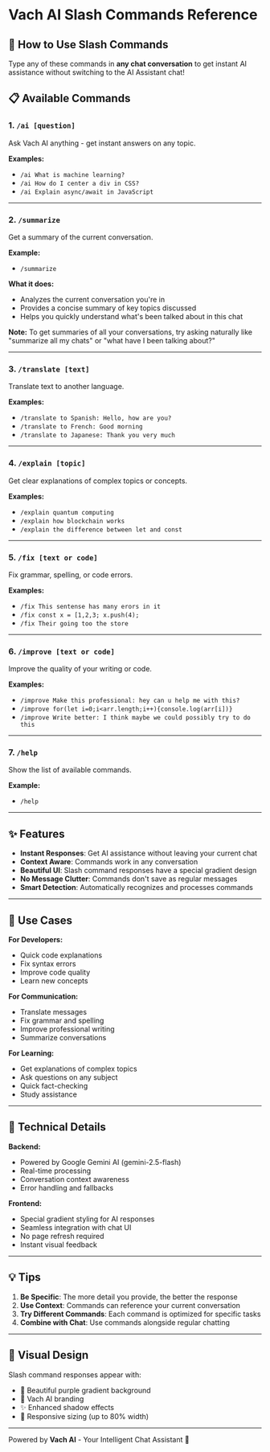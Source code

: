 # Vach AI Slash Commands Reference

## 🚀 How to Use Slash Commands

Type any of these commands in **any chat conversation** to get instant AI assistance without switching to the AI Assistant chat!

## 📋 Available Commands

### 1. `/ai [question]`

Ask Vach AI anything - get instant answers on any topic.

**Examples:**

- `/ai What is machine learning?`
- `/ai How do I center a div in CSS?`
- `/ai Explain async/await in JavaScript`

---

### 2. `/summarize`

Get a summary of the current conversation.

**Example:**

- `/summarize`

**What it does:**

- Analyzes the current conversation you're in
- Provides a concise summary of key topics discussed
- Helps you quickly understand what's been talked about in this chat

**Note:** To get summaries of all your conversations, try asking naturally like "summarize all my chats" or "what have I been talking about?"

---

### 3. `/translate [text]`

Translate text to another language.

**Examples:**

- `/translate to Spanish: Hello, how are you?`
- `/translate to French: Good morning`
- `/translate to Japanese: Thank you very much`

---

### 4. `/explain [topic]`

Get clear explanations of complex topics or concepts.

**Examples:**

- `/explain quantum computing`
- `/explain how blockchain works`
- `/explain the difference between let and const`

---

### 5. `/fix [text or code]`

Fix grammar, spelling, or code errors.

**Examples:**

- `/fix This sentense has many erors in it`
- `/fix const x = [1,2,3; x.push(4);`
- `/fix Their going too the store`

---

### 6. `/improve [text or code]`

Improve the quality of your writing or code.

**Examples:**

- `/improve Make this professional: hey can u help me with this?`
- `/improve for(let i=0;i<arr.length;i++){console.log(arr[i])}`
- `/improve Write better: I think maybe we could possibly try to do this`

---

### 7. `/help`

Show the list of available commands.

**Example:**

- `/help`

---

## ✨ Features

- **Instant Responses**: Get AI assistance without leaving your current chat
- **Context Aware**: Commands work in any conversation
- **Beautiful UI**: Slash command responses have a special gradient design
- **No Message Clutter**: Commands don't save as regular messages
- **Smart Detection**: Automatically recognizes and processes commands

---

## 🎯 Use Cases

**For Developers:**

- Quick code explanations
- Fix syntax errors
- Improve code quality
- Learn new concepts

**For Communication:**

- Translate messages
- Fix grammar and spelling
- Improve professional writing
- Summarize conversations

**For Learning:**

- Get explanations of complex topics
- Ask questions on any subject
- Quick fact-checking
- Study assistance

---

## 🔧 Technical Details

**Backend:**

- Powered by Google Gemini AI (gemini-2.5-flash)
- Real-time processing
- Conversation context awareness
- Error handling and fallbacks

**Frontend:**

- Special gradient styling for AI responses
- Seamless integration with chat UI
- No page refresh required
- Instant visual feedback

---

## 💡 Tips

1. **Be Specific**: The more detail you provide, the better the response
2. **Use Context**: Commands can reference your current conversation
3. **Try Different Commands**: Each command is optimized for specific tasks
4. **Combine with Chat**: Use commands alongside regular chatting

---

## 🎨 Visual Design

Slash command responses appear with:

- 🌈 Beautiful purple gradient background
- 🤖 Vach AI branding
- ✨ Enhanced shadow effects
- 📱 Responsive sizing (up to 80% width)

---

Powered by **Vach AI** - Your Intelligent Chat Assistant 🚀
